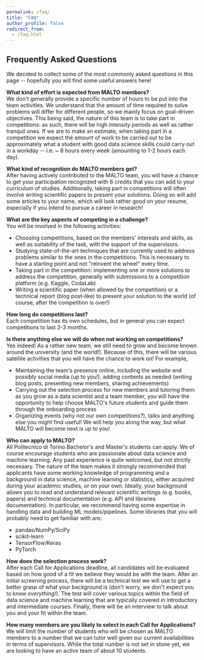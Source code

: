 ```yaml
---
permalink: /faq/
title: "FAQ"
author_profile: false
redirect_from: 
  - /faq.html
---
```


## Frequently Asked Questions

We decided to collect some of the most commonly asked questions in this page -- hopefully you will find some useful answers here!
    
**What kind of effort is expected from MALTO members?**\
We don't generally provide a specific number of hours to be put into the team activities.
We understand that the amount of time required to solve problems will differ for different people, so we mainly focus on goal-driven objectives.
This being said, the nature of this team is to take part in competitions: as such, there will be high intensity periods as well as rather tranquil ones.
If we are to make an estimate, when taking part in a competition we expect the amount of work to be carried out to be approximately what a student with good data science skills could carry out in a workday -- i.e. ~ 8 hours every week (amounting to 1-2 hours each day). 

**What kind of recognition do MALTO members get?**\
After having actively contributed to the MALTO team, you will have a chance to get your participation recognized with 6 credits that you can add to your curriculum of studies.
Additionally, taking part in competitions will often involve writing scientific papers to present your solutions.
Doing so will add some articles to your name, which will look rather good on your resume, especially if you intend to pursue a career in research!  
  
**What are the key aspects of competing in a challenge?**\
You will be involved in the following activities:
* Choosing competitions, based on the members' interests and skills, as well as suitability of the task, with the support of the supervisors.
* Studying state-of-the-art techniques that are currently used to address problems similar to the ones in the competitions. This is necessary to have a starting point and not "reinvent the wheel" every time.
* Taking part in the competition: implementing one or more solutions to address the competition, generally with submissions to a competition platform (e.g. Kaggle, CodaLab)
* Writing a scientific paper (when allowed by the competition) or a technical report (blog post-like) to present your solution to the world (of course, after the competition is over!)

**How long do competitions last?**\
Each competition has its own schedules, but in general you can expect competitions to last 2-3 months.
  
**Is there anything else we will do when not working on competitions?**\
Yes indeed! As a rather new team, we still need to grow and become known around the university (and the world!). Because of this, there will be various satellite activities that you will have the chance to work on! For example,
* Maintaining the team's presence online, including the website and possibly social media (up to you!), adding contents as needed (writing blog posts, presenting new members, sharing achievements)
* Carrying out the selection process for new members and tutoring them: as you grow as a data scientist and a team member, you will have the opportunity to help choose MALTO's future students and guide them through the onboarding process
* Organizing events (why not our own competitions?), talks and anything else you might find useful! We will help you along the way, but what MALTO will become next is up to you!
  
**Who can apply to MALTO?**\
All Politecnico di Torino Bachelor's and Master's students can apply. We of course encourage students who are passionate about data science and machine learning. Any past experience is quite welcomed, but not strictly necessary.
The nature of the team makes it strongly recommended that applicants have some working knowledge of programming and a background in data science, machine learning or statistics, either acquired during your academic studies, or on your own. Ideally, your background allows you to read and understand relevant scientific writings (e.g. books, papers) and technical documentation (e.g. API and libraries documentation).
In particular, we recommend having some expertise in handling data and building ML models/pipelines. Some libraries that you will probably need to get familiar with are:
* pandas/NumPy/SciPy
* scikit-learn
* TensorFlow/Keras
* PyTorch

**How does the selection process work?**\
After each Call for Applications deadline, all candidates will be evaluated based on how good of a fit we believe they would be with the team. After an initial screening process, there will be a technical test we will use to get a better grasp of what your background is (don't worry, we don't expect you to know *everything*!).
The test will cover various topics within the field of data science and machine learning that are typically covered in introductory and intermediate courses. Finally, there will be an interview to talk about you and your fit within the team.

**How many members are you likely to select in each Call for Applications?**\
We will limit the number of students who will be chosen as MALTO members to a number that we can tutor well given our current availabilities in terms of supervisors. While the total number is not set in stone yet, we are looking to have an active team of about 10 students. 
